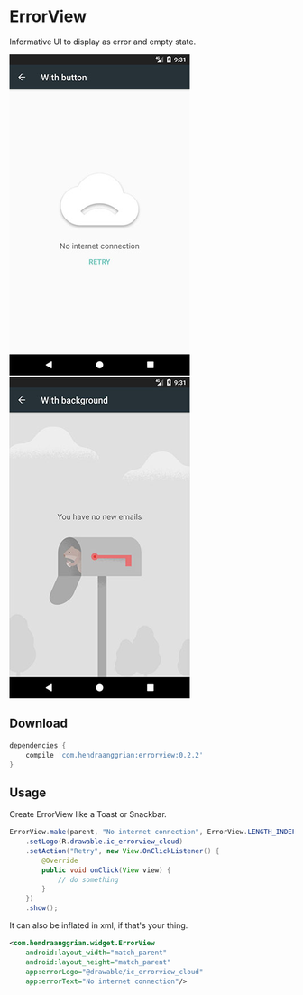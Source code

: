 ErrorView
=========
Informative UI to display as error and empty state.

![demo](/art/ss1.jpg) ![demo](/art/ss2.jpg)

Download
--------
```gradle
dependencies {
    compile 'com.hendraanggrian:errorview:0.2.2'
}
```

Usage
-----
Create ErrorView like a Toast or Snackbar.
```java
ErrorView.make(parent, "No internet connection", ErrorView.LENGTH_INDEFINITE)
    .setLogo(R.drawable.ic_errorview_cloud)
    .setAction("Retry", new View.OnClickListener() {
        @Override
        public void onClick(View view) {
            // do something
        }
    })
    .show();
```

It can also be inflated in xml, if that's your thing.
```xml
<com.hendraanggrian.widget.ErrorView
    android:layout_width="match_parent"
    android:layout_height="match_parent"
    app:errorLogo="@drawable/ic_errorview_cloud"
    app:errorText="No internet connection"/>
```